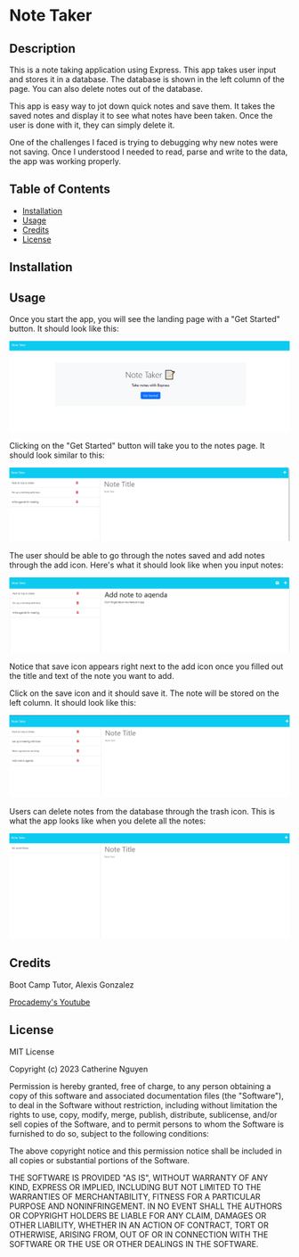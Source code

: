 # Note Taker

## Description

This is a note taking application using Express. This app takes user input and stores it in a database. The database is shown in the left column of the page. You can also delete notes out of the database.

This app is easy way to jot down quick notes and save them. It takes the saved notes and display it to see what notes have been taken. Once the user is done with it, they can simply delete it.

One of the challenges I faced is trying to debugging why new notes were not saving. Once I understood I needed to read, parse and write to the data, the app was working properly.

## Table of Contents

- [Installation](#installation)
- [Usage](#usage)
- [Credits](#credits)
- [License](#license)

## Installation


## Usage

Once you start the app, you will see the landing page with a "Get Started" button. It should look like this:

![Note Taker Landing Page](./Assets/NoteTakerLandingPage.png)

Clicking on the "Get Started" button will take you to the notes page. It should look similar to this:

![Note Taker Notes Page](./Assets/NoteTakerNotesPage.png)

The user should be able to go through the notes saved and add notes through the add icon. Here's what it should look like when you input notes:

![Note Taker Adding Notes](./Assets/NoteTakerAddingNote.png)

Notice that save icon appears right next to the add icon once you filled out the title and text of the note you want to add. 

Click on the save icon and it should save it. The note will be stored on the left column. It should look like this:

![Note Taker Note Added](./Assets/NoteTakerNoteAdded.png)

Users can delete notes from the database through the trash icon. This is what the app looks like when you delete all the notes:

![Note Taker Deleted Notes](./Assets/NoteTakerDeletedNotes.png)

## Credits

Boot Camp Tutor, Alexis Gonzalez

[Procademy's Youtube](https://www.youtube.com/watch?v=00NNuZHF56A&ab_channel=procademy)

## License

MIT License

Copyright (c) 2023 Catherine Nguyen

Permission is hereby granted, free of charge, to any person obtaining a copy
of this software and associated documentation files (the "Software"), to deal
in the Software without restriction, including without limitation the rights
to use, copy, modify, merge, publish, distribute, sublicense, and/or sell
copies of the Software, and to permit persons to whom the Software is
furnished to do so, subject to the following conditions:

The above copyright notice and this permission notice shall be included in all
copies or substantial portions of the Software.

THE SOFTWARE IS PROVIDED "AS IS", WITHOUT WARRANTY OF ANY KIND, EXPRESS OR
IMPLIED, INCLUDING BUT NOT LIMITED TO THE WARRANTIES OF MERCHANTABILITY,
FITNESS FOR A PARTICULAR PURPOSE AND NONINFRINGEMENT. IN NO EVENT SHALL THE
AUTHORS OR COPYRIGHT HOLDERS BE LIABLE FOR ANY CLAIM, DAMAGES OR OTHER
LIABILITY, WHETHER IN AN ACTION OF CONTRACT, TORT OR OTHERWISE, ARISING FROM,
OUT OF OR IN CONNECTION WITH THE SOFTWARE OR THE USE OR OTHER DEALINGS IN THE
SOFTWARE.
